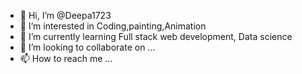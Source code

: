 - 👋 Hi, I’m @Deepa1723
- 👀 I’m interested in Coding,painting,Animation 
- 🌱 I’m currently learning Full stack web development, Data science 
- 💞️ I’m looking to collaborate on ...
- 📫 How to reach me ...

<!---
Deepa1723/Deepa1723 is a ✨ special ✨ repository because its `README.md` (this file) appears on your GitHub profile.
You can click the Preview link to take a look at your changes.
--->
